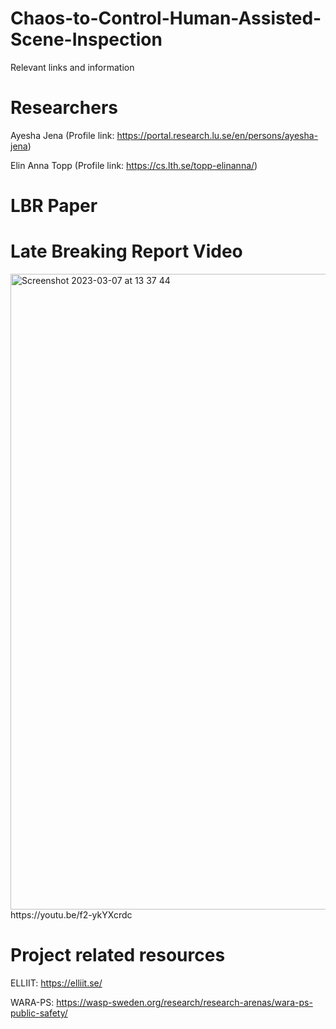 # Chaos-to-Control-Human-Assisted-Scene-Inspection
Relevant links and information 

# Researchers 
Ayesha Jena (Profile link: https://portal.research.lu.se/en/persons/ayesha-jena) 

Elin Anna Topp (Profile link: https://cs.lth.se/topp-elinanna/)

# LBR Paper

# Late Breaking Report Video

<img width="1017" alt="Screenshot 2023-03-07 at 13 37 44" src="https://user-images.githubusercontent.com/73538802/223436591-e44b3184-4618-4365-a326-a158513d395b.png">
https://youtu.be/f2-ykYXcrdc

# Project related resources
ELLIIT: https://elliit.se/  

WARA-PS: https://wasp-sweden.org/research/research-arenas/wara-ps-public-safety/

